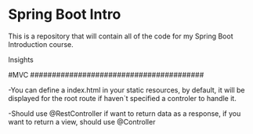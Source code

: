 # Spring Boot Intro

This is a repository that will contain all of the code for my Spring Boot Introduction course.


Insights

#MVC ########################################

-You can define a index.html in your static resources, by default, it will be displayed for the root route if haven`t    specified a controler to handle it.

-Should use @RestController if want to return data as a response, if you want to return a view, should use @Controller




